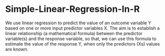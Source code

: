 # Simple-Linear-Regression-In-R

 We use linear regression to predict the value of an outcome variable Y based on one or more input predictor variables X.
 The aim is to establish a linear relationship (a mathematical formula) between the predictor variable(s) and the response variable, 
 so that, we can use this formula to estimate the value of the response Y, 
 when only the predictors (Xs) values are known.
